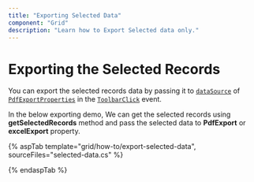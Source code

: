 ```yaml
---
title: "Exporting Selected Data"
component: "Grid"
description: "Learn how to Export Selected data only."
---
```


# Exporting the Selected Records

You can export the selected records data by passing it to [`dataSource`](https://ej2.syncfusion.com/documentation/api/grid/pdfExportProperties/#datasource) of [`PdfExportProperties`](https://ej2.syncfusion.com/documentation/api/grid/pdfExportProperties/#pdfexportproperties) in the [`ToolbarClick`](https://help.syncfusion.com/cr/cref_files/aspnetcore-js2/Syncfusion.EJ2~Syncfusion.EJ2.Grids.Grid~ToolbarClick.html) event.

In the below exporting demo, We can get the selected records using **getSelectedRecords** method and pass the selected data to **PdfExport** or **excelExport** property.

{% aspTab template="grid/how-to/export-selected-data", sourceFiles="selected-data.cs" %}

{% endaspTab %}